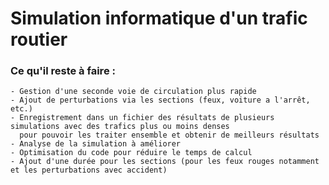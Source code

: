 # Simulation informatique d'un trafic routier

### Ce qu'il reste à faire :
    - Gestion d'une seconde voie de circulation plus rapide
    - Ajout de perturbations via les sections (feux, voiture a l'arrêt, etc.)
    - Enregistrement dans un fichier des résultats de plusieurs simulations avec des trafics plus ou moins denses
      pour pouvoir les traiter ensemble et obtenir de meilleurs résultats
    - Analyse de la simulation à améliorer
    - Optimisation du code pour réduire le temps de calcul
    - Ajout d'une durée pour les sections (pour les feux rouges notamment et les perturbations avec accident)
